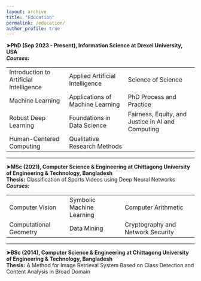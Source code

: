 ```yaml
---
layout: archive
title: "Education"
permalink: /education/
author_profile: true
---
```


**➤PhD (Sep 2023 - Present), Information Science at Drexel University, USA** <br />
***Courses:***  
<table>
  <tr>
    <td>Introduction to Artificial Intelligence</td>
    <td>Applied Artificial Intelligence</td>
    <td>Science of Science</td>
  </tr>
  <tr>
    <td>Machine Learning</td>
    <td>Applications of Machine Learning</td>
    <td>PhD Process and Practice</td>
  </tr>
  <tr>
    <td>Robust Deep Learning</td>
    <td>Foundations in Data Science</td>
    <td>Fairness, Equity, and Justice in AI and Computing</td>
  </tr>
  <tr>
    <td>Human-Centered Computing</td>
    <td>Qualitative Research Methods</td>
  </tr>
</table>
<hr>

**➤MSc (2021), Computer Science & Engineering at Chittagong University of Engineering & Technology, Bangladesh** <br />
**Thesis:** Classification of Sports Videos using Deep Neural Networks <br />
***Courses:***  
<table>
  <tr>
    <td>Computer Vision</td>
    <td>Symbolic Machine Learning</td>
    <td>Computer Arithmetic</td>
  </tr>
  <tr>
    <td>Computational Geometry</td>
    <td>Data Mining</td>
    <td>Cryptography and Network Security</td>
  </tr>
</table>
<hr>

**➤BSc (2014), Computer Science & Engineering at Chittagong University of Engineering & Technology, Bangladesh** <br />
**Thesis:** A Method for Image Retrieval System Based on Class Detection and Content Analysis in Broad Domain
